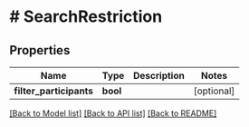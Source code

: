 # # SearchRestriction

## Properties

Name | Type | Description | Notes
------------ | ------------- | ------------- | -------------
**filter_participants** | **bool** |  | [optional]

[[Back to Model list]](../../README.md#models) [[Back to API list]](../../README.md#endpoints) [[Back to README]](../../README.md)
